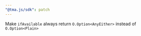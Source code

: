 ```yaml
---
"@tma.js/sdk": patch
---
```


Make `ifAvailable` always return `O.Option<AnyEither>` instead of `O.Option<Plain>`
